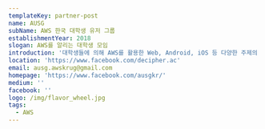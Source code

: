 ```yaml
---
templateKey: partner-post
name: AUSG
subName: AWS 한국 대학생 유저 그룹
establishmentYear: 2018
slogan: AWS를 알리는 대학생 모임
introduction: '대학생들에 의해 AWS를 활용한 Web, Android, iOS 등 다양한 주제의 세미나 및 핸즈온 세션을 운영하고 있습니다.'
location: 'https://www.facebook.com/decipher.ac'
email: ausg.awskrug@gmail.com
homepage: 'https://www.facebook.com/ausgkr/'
medium: ''
facebook: ''
logo: /img/flavor_wheel.jpg
tags: 
  - AWS
---
```


